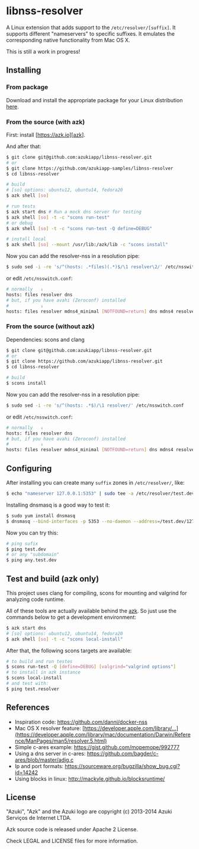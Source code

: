 # libnss-resolver

A Linux extension that adds support to the `/etc/resolver/[suffix]`. It supports different "nameservers"
to specific suffixes. It emulates the corresponding native functionality from Mac OS X.

This is still a work in progress!

## Installing

### From package

Download and install the appropriate package for your Linux distribution [here](https://github.com/azukiapp/libnss-resolver/releases).

### From the source (with azk)

First: install [https://azk.io][azk].

And after that:

```bash
$ git clone git@github.com:azukiapp/libnss-resolver.git
# or
$ git clone https://github.com/azukiapp-samples/libnss-resolver
$ cd libnss-resolver

# build
# [so] options: ubuntu12, ubuntu14, fedora20
$ azk shell [so]

# run tests
$ azk start dns # Run a mock dns server for testing
$ azk shell [so] -t -c "scons run-test"
# or debug
$ azk shell [so] -t -c "scons run-test -Q define=DEBUG"

# install local
$ azk shell [so] --mount /usr/lib:/azk/lib -c "scons install"
```

Now you can add the resolver-nss in a resolution pipe:

```bash
$ sudo sed -i -re 's/^(hosts: .*files)(.*)$/\1 resolver\2/' /etc/nsswitch.conf
```

or edit `/etc/nsswitch.conf`:

```bash
# normally   ↓
hosts: files resolver dns
# but, if you have avahi (Zeroconf) installed
#            ↓
hosts: files resolver mdns4_minimal [NOTFOUND=return] dns mdns4 resolver
```

### From the source (without azk)

Dependencies: scons and clang

```bash
$ git clone git@github.com:azukiapp/libnss-resolver.git
# or
$ git clone https://github.com/azukiapp/libnss-resolver.git
$ cd libnss-resolver

# build
$ scons install
```

Now you can add the resolver-nss in a resolution pipe:

```bash
$ sudo sed -i -re 's/^(hosts: .*$)/\1 resolver/' /etc/nsswitch.conf
```

or edit `/etc/nsswitch.conf`:

```bash
# normally   ↓
hosts: files resolver dns
# but, if you have avahi (Zeroconf) installed
#            ↓
hosts: files resolver mdns4_minimal [NOTFOUND=return] dns mdns4 resolver
```

## Configuring

After installing you can create many `suffix` zones in `/etc/resolver/`, like:

```bash
$ echo "nameserver 127.0.0.1:5353" | sudo tee -a /etc/resolver/test.dev
```

Installing dnsmasq is a good way to test it:

```bash
$ sudo yum install dnsmasq
$ dnsmasq --bind-interfaces -p 5353 --no-daemon --address=/test.dev/127.0.0.1
```

Now you can try this:

```bash
# ping sufix
$ ping test.dev
# or any "subdomain"
$ ping any.test.dev
```

## Test and build (azk only)

This project uses clang for compiling, scons for mounting and valgrind for analyzing code runtime.

All of these tools are actually available behind the [azk][azk]. So just use the commands below to get a development environment:

```bash
$ azk start dns
# [so] options: ubuntu12, ubuntu14, fedora20
$ azk shell [so] -t -c "scons local-install"
```

After that, the following scons targets are available:

```bash
# to build and run testes
$ scons run-test -Q [define=DEBUG] [valgrind="valgrind options"]
# to install in azk instance
$ scons local-install
# and test with:
$ ping test.resolver
```

## References

* Inspiration code: https://github.com/danni/docker-nss
* Mac OS X resolver feature: [https://developer.apple.com/library/...](https://developer.apple.com/library/mac/documentation/Darwin/Reference/ManPages/man5/resolver.5.html)
* Simple c-ares example: https://gist.github.com/mopemope/992777
* Using a dns server in c-ares: https://github.com/bagder/c-ares/blob/master/adig.c
* Ip and port formats: https://sourceware.org/bugzilla/show_bug.cgi?id=14242
* Using blocks in linux: http://mackyle.github.io/blocksruntime/

## License

"Azuki", "Azk" and the Azuki logo are copyright (c) 2013-2014 Azuki Serviços de Internet LTDA.

Azk source code is released under Apache 2 License.

Check LEGAL and LICENSE files for more information.

[azk]: http://azk.io
